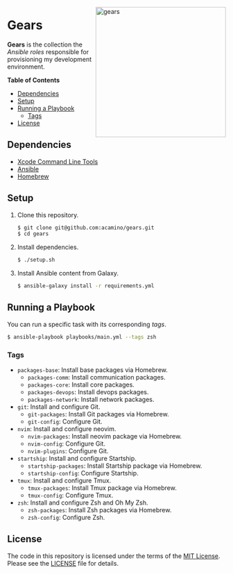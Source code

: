 <img src="https://dl.dropboxusercontent.com/s/olwj8m8xwcjn6i2/gears.svg"
     alt="gears"
     align="right"
     width="300;" />

# Gears

**Gears** is the collection the _Ansible roles_ responsible for provisioning my
development environment.

**Table of Contents**
<!-- TOC GFM -->

* [Dependencies](#dependencies)
* [Setup](#setup)
* [Running a Playbook](#running-a-playbook)
    * [Tags](#tags)
* [License](#license)

<!-- /TOC -->

## Dependencies

- [Xcode Command Line Tools](https://developer.apple.com/xcode/resources/)
- [Ansible](https://docs.ansible.com/)
- [Homebrew](https://brew.sh/)

## Setup

1. Clone this repository.
   ```bash
   $ git clone git@github.com:acamino/gears.git
   $ cd gears
   ```
1. Install dependencies.
   ```bash
   $ ./setup.sh
   ```
1. Install Ansible content from Galaxy.
   ```bash
   $ ansible-galaxy install -r requirements.yml
   ```

## Running a Playbook

You can run a specific task with its corresponding _tags_.

```bash
$ ansible-playbook playbooks/main.yml --tags zsh
```

### Tags

* `packages-base`: Install base packages via Homebrew.
  * `packages-comm`: Install communication packages.
  * `packages-core`: Install core packages.
  * `packages-devops`: Install devops packages.
  * `packages-network`: Install network packages.
* `git`: Install and configure Git.
  * `git-packages`: Install Git packages via Homebrew.
  * `git-config`: Configure Git.
* `nvim`: Install and configure neovim.
  * `nvim-packages`: Install neovim package via Homebrew.
  * `nvim-config`: Configure Git.
  * `nvim-plugins`: Configure Git.
* `startship`: Install and configure Startship.
  * `startship-packages`: Install Startship package via Homebrew.
  * `startship-config`: Configure Startship.
* `tmux`: Install and configure Tmux.
  * `tmux-packages`: Install Tmux package via Homebrew.
  * `tmux-config`: Configure Tmux.
* `zsh`: Install and configure Zsh and Oh My Zsh.
  * `zsh-packages`: Install Zsh packages via Homebrew.
  * `zsh-config`: Configure Zsh.

## License

The code in this repository is licensed under the terms of the
[MIT License](http://www.opensource.org/licenses/mit-license.html).
Please see the [LICENSE](LICENSE) file for details.
